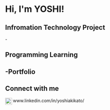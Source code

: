 <h1>Hi, I'm YOSHI! </h1>

<h2> Infromation Technology Project </h2>
-
<h2> Programming Learning </h2>
<h2>-Portfolio<h2>

<h2> Connect with me </h2>
<img align="left" alt="YOSHIKT | LinkedIn" width="22px" src="https://cdn.jsdelivr.net/npm/simple-icons@v3/icons/linkedin.svg" />
www.linkedin.com/in/yoshiakikato/


<!--
**YOSHIxxKT/YOSHIxxKT** is a ✨ _special_ ✨ repository because its `README.md` (this file) appears on your GitHub profile.

Here are some ideas to get you started:

- 🔭 I’m currently working on ...
- 🌱 I’m currently learning ...
- 👯 I’m looking to collaborate on ...
- 🤔 I’m looking for help with ...
- 💬 Ask me about ...
- 📫 How to reach me: ...
- 😄 Pronouns: ...
- ⚡ Fun fact: ...
-->
